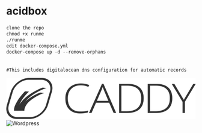# acidbox
	clone the repo
	chmod +x runme
	./runme
	edit docker-compose.yml
	docker-compose up -d --remove-orphans


	#This includes digitalocean dns configuration for automatic records
![Caddy](https://raw.githubusercontent.com/TheGlitchr/acidbox/master/caddy-text-boxed-icon-dark-768x166.png)
![Wordpress]()
